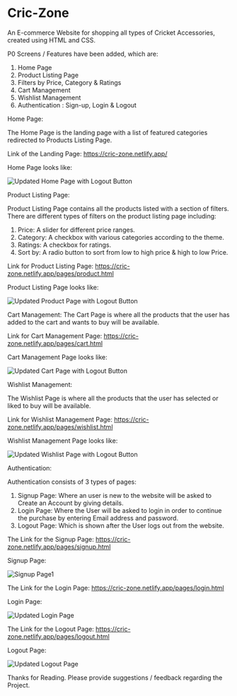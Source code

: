 # Cric-Zone
An E-commerce Website for shopping all types of Cricket Accessories, created using HTML and CSS.

P0 Screens  / Features have been added, which are:
1. Home Page
2. Product Listing Page
3. Filters by Price, Category & Ratings
4. Cart Management
5. Wishlist Management
6. Authentication : Sign-up, Login & Logout

Home Page:

The Home Page is the landing page with a list of featured categories redirected to Products Listing Page.

Link of the Landing Page:
https://cric-zone.netlify.app/

Home Page looks like:

![Updated Home Page with Logout Button](https://user-images.githubusercontent.com/91183455/155040239-f2ca5f3f-95ba-4d3f-8108-287056ac6b23.JPG)



Product Listing Page:

Product Listing Page contains all the products listed with a section of filters.
There are different types of filters on the product listing page including:
1. Price: A slider for different price ranges.
2. Category: A checkbox with various categories according to the theme.
3. Ratings: A checkbox for ratings.
4. Sort by: A radio button to sort from low to high price & high to low Price.

Link for Product Listing Page:
https://cric-zone.netlify.app/pages/product.html

Product Listing Page looks like:

![Updated Product Page with Logout Button](https://user-images.githubusercontent.com/91183455/155040401-fb972151-95f4-487b-b427-e5c020ce7915.JPG)




Cart Management:
The Cart Page is where all the products that the user has added to the cart and wants to buy will be available.

Link for Cart Management Page:
https://cric-zone.netlify.app/pages/cart.html

Cart Management Page looks like:


![Updated Cart Page with Logout Button](https://user-images.githubusercontent.com/91183455/155040521-300c6fdb-2831-4f08-85c6-a4c339f0b465.JPG)




Wishlist Management:

The Wishlist Page is where all the products that the user has selected or liked to buy will be available.

Link for Wishlist Management Page:
https://cric-zone.netlify.app/pages/wishlist.html

Wishlist Management Page looks like:

![Updated Wishlist Page with Logout Button](https://user-images.githubusercontent.com/91183455/155040640-58a8f7a1-483f-47be-a9e3-58b8c814594f.JPG)



Authentication:

Authentication consists of 3 types of pages:
1. Signup Page: Where an user is new to the website will be asked to Create an Account by giving details.
1. Login Page: Where the User will be asked to login in order to continue the purchase by entering Email address and password.
1. Logout Page: Which is shown after the User logs out from the website.

The Link for the Signup Page:
https://cric-zone.netlify.app/pages/signup.html

Signup Page:

![Signup Page1](https://user-images.githubusercontent.com/91183455/155040822-36c4ec71-34c7-4a68-9d8e-ffc459a1c050.JPG)



The Link for the Login Page:
https://cric-zone.netlify.app/pages/login.html

Login Page:

![Updated Login Page](https://user-images.githubusercontent.com/91183455/155040933-0c5a6827-9a7e-494b-a6b2-1f78786f0962.JPG)



The Link for the Logout Page:
https://cric-zone.netlify.app/pages/logout.html

Logout Page:

![Updated Logout Page](https://user-images.githubusercontent.com/91183455/155041033-74d7792a-9ad7-4457-b6e7-4352cdc6b70e.JPG)


Thanks for Reading. Please provide suggestions / feedback regarding the Project.








 
